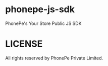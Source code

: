 # phonepe-js-sdk
PhonePe's Your Store Public JS SDK

# LICENSE 
All rights reserved by PhonePe Private Limited.
